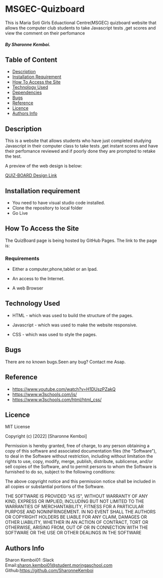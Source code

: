 # MSGEC-Quizboard
This is Maria Soti Girls Eduactional Centre(MSGEC) quizboard website that allows the computer club students  to take Javascript tests ,get scores and view the comment on their perfomance
##### By Sharonne Kemboi.


## Table of Content

+ [Description](#description)
+ [Installation Requirement](Installation)
+ [How To Access the Site](#sitelink)
+ [Technology Used](#technology-used)
+ [Dependencies](#dependencies)
+ [Bugs](#bugs)
+ [Reference](#reference)
+ [Licence](#licence)
+ [Authors Info](author-Info)


## Description
<p>This is  a website that allows students who have just completed studying Javascript in their computer class to take tests ,get instant scores and have their perfomance reviewed and if poorly done they are prompted to retake the test.</p>
<P>A preview of the web design is below:</P>

[QUIZ-BOARD Design Link]()

## Installation requirement
* You need to have visual studio code installed.
* Clone the repository to local folder
* Go Live 
## How To Access the Site
The QuizBoard page is being hosted by GitHub Pages. The link to the page is:

### Requirements

* Either a computer,phone,tablet or an Ipad.

* An access to the Internet.

* A web Browser


## Technology Used
* HTML - which was used to build the structure of the pages.
* Javascript - which was used to make the  website responsive.

* CSS - which was used to style the pages.

## Bugs
<p>There are no known bugs.Seen any bug? Contact me Asap.</p>

## Reference
* https://www.youtube.com/watch?v=H1DUszPZakQ
* https://www.w3schools.com/js/
* https://www.w3schools.com/html/html_css/  

## Licence

MIT License

Copyright (c) [2022] [Sharonne Kemboi]

Permission is hereby granted, free of charge, to any person obtaining a copy
of this software and associated documentation files (the "Software"), to deal
in the Software without restriction, including without limitation the rights
to use, copy, modify, merge, publish, distribute, sublicense, and/or sell
copies of the Software, and to permit persons to whom the Software is
furnished to do so, subject to the following conditions:

The above copyright notice and this permission notice shall be included in all
copies or substantial portions of the Software.

THE SOFTWARE IS PROVIDED "AS IS", WITHOUT WARRANTY OF ANY KIND, EXPRESS OR
IMPLIED, INCLUDING BUT NOT LIMITED TO THE WARRANTIES OF MERCHANTABILITY,
FITNESS FOR A PARTICULAR PURPOSE AND NONINFRINGEMENT. IN NO EVENT SHALL THE
AUTHORS OR COPYRIGHT HOLDERS BE LIABLE FOR ANY CLAIM, DAMAGES OR OTHER
LIABILITY, WHETHER IN AN ACTION OF CONTRACT, TORT OR OTHERWISE, ARISING FROM,
OUT OF OR IN CONNECTION WITH THE SOFTWARE OR THE USE OR OTHER DEALINGS IN THE
SOFTWARE

## Authors Info
Sharon Kemboi01 :Slack
Email:sharon.kemboi01@student.moringaschool.com
Github:https://github.com/SharonneKemboi